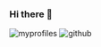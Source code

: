 ### Hi there 👋

![myprofiles](https://github-readme-stats.vercel.app/api?dmsgpk237=anuraghazra&show_icons=true&theme=radical)
![github](https://img.shields.io/badge/GitHub-100000?style=for-the-badge&logo=github&logoColor=wihte)


